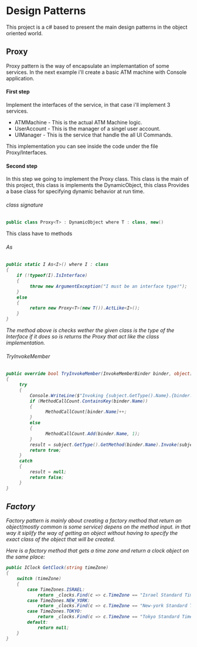 # Design Patterns
This project is a c# based to present the main design patterns in the object oriented world.

## Proxy 

Proxy pattern is the way of encapsulate an implemantation of some services.
In the next example i'll create a basic ATM machine with Console application.

#### First step 
Implement the interfaces of the service, in that case i'll implement 3 services.
- ATMMachine - This is the actual ATM Machine logic.
- UserAccount - This is the manager of a singel user account.
- UIManager - This is the service that handle the all UI Commands.

This implementation you can see inside the code under the file Proxy/Interfaces.

#### Second step

In this step we going to implement the Proxy class.
This class is the main of this project, this class is implements the DynamicObject, this class Provides a base class for specifying dynamic behavior at run time.

###### class signature
```c#
public class Proxy<T> : DynamicObject where T : class, new()
```
This class have to methods

###### As<I>
```c#
public static I As<I>() where I : class
{
    if (!typeof(I).IsInterface)
    {
         throw new ArgumentException("I must be an interface type!");
    }
    else
    {
         return new Proxy<T>(new T()).ActLike<I>();
    }
}
```
The method above is checks wether the given class is the type of the Interface if it does so is returns the Proxy that act like the class implementation.
   
###### TryInvokeMember
```c#
public override bool TryInvokeMember(InvokeMemberBinder binder, object[] args, out object result)
{
     try
     {
         Console.WriteLine($"Invoking {subject.GetType().Name}.{binder.Name} with arguments: [{string.Join(",", args)}]");
         if (MethodCallCount.ContainsKey(binder.Name))
         {
               MethodCallCount[binder.Name]++;
         }
         else
         {
               MethodCallCount.Add(binder.Name, 1);
         }
         result = subject.GetType().GetMethod(binder.Name).Invoke(subject, args);
         return true;
     }
     catch
     {
         result = null;
         return false;
     }
}
```
## Factory 
Factory pattern is mainly about creating a factory method that return an object(mostly common is some service) depens on the method input. in that way it siplify the way of getting an object without having to specify the exact class of the object that will be created.

Here is a factory method that gets a time zone and return a clock object on the same place:
```c#
public IClock GetClock(string timeZone)
{
    switch (timeZone)
    {
        case TimeZones.ISRAEL:
            return _clocks.Find(c => c.TimeZone == "Israel Standard Time");
        case TimeZones.NEW_YORK:
            return _clocks.Find(c => c.TimeZone == "New-york Standard Time");
        case TimeZones.TOKYO:
            return _clocks.Find(c => c.TimeZone == "Tokyo Standard Time");
        default:
            return null;
    }
}
```
